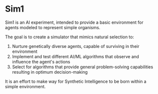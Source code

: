 # Sim1
Sim1 is an AI experiment, intended to provide a basic environment for agents modeled to represent simple organisms.

The goal is to create a simulator that mimics natural selection to:
1. Nurture genetically diverse agents, capable of surviving in their environment
2. Implement and test different AI/ML algorithms that observe and influence the agent's actions
3. Select for algorithms that provide general problem-solving capabilities resulting in optimum decision-making

It is an effort to make way for Synthetic Intelligence to be born within a simple environment.